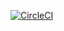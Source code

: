 [![CircleCI](https://circleci.com/gh/sgolikRepo/sfg-pet-clinic/tree/master.svg?style=svg)](https://circleci.com/gh/sgolikRepo/sfg-pet-clinic/tree/master)